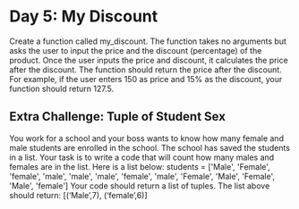 # Day 5: My Discount
Create a function called my_discount. The function takes no
arguments but asks the user to input the price and the
discount (percentage) of the product. Once the user inputs the
price and discount, it calculates the price after the discount.
The function should return the price after the discount. For
example, if the user enters 150 as price and 15% as the discount,
your function should return 127.5.

## Extra Challenge: Tuple of Student Sex
You work for a school and your boss wants to know how many
female and male students are enrolled in the school. The school
has saved the students in a list. Your task is to write a code that
will count how many males and females are in the list. Here is a
list below:
students = ['Male', 'Female', 'female', 'male', 'male', 'male',
'female', 'male', 'Female', 'Male', 'Female', 'Male', 'female']
Your code should return a list of tuples. The list above should
return:
[(‘Male’,7), (‘female’,6)]